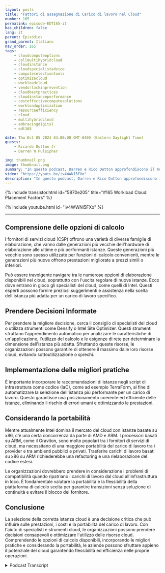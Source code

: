 ```yaml
---
layout: posts
title: "Fattori di assegnazione di Carico di lavoro nel Cloud"
number: 165
permalink: episode-EDT165-it
has_children: false
lang: it
parent: Episódios
grand_parent: Italiano
nav_order: 165
tags:
    - cloudcomputeoptions
    - collmultihybridcloud
    - cloudinstance
    - cloudspecialistadvice
    - computeselectiontools
    - optimizecloud
    - workloadcloud
    - vendorlockinprevention
    - cloudbestpractices
    - cloudinstanceperformance
    - costeffectivecomputesolutions
    - workloadoptimization
    - resourceefficiency
    - cloud
    - multihybridcloud
    - embracingdigital
    - edt165

date: Thu Oct 05 2023 03:00:00 GMT-0400 (Eastern Daylight Time)
guests:
    - Ricardo Dutton Jr
    - Darren W Pulsipher

img: thumbnail.png
image: thumbnail.png
summary: "In questo podcast, Darren e Rico Dutton approfondiscono il mondo delle istanze di cloud e i fattori da considerare quando si seleziona l'istanza giusta per il proprio carico di lavoro. Discutono delle diverse opzioni di calcolo disponibili nel cloud, dell'importanza di trovare il giusto equilibrio tra prestazioni e costi e del ruolo degli specialisti del cloud nel contribuire a prendere decisioni informate per le organizzazioni."
video: "https://youtu.be/iv4WWNI5FXo"
description: "In questo podcast, Darren e Rico Dutton approfondiscono il mondo delle istanze di cloud e i fattori da considerare quando si seleziona l'istanza giusta per il proprio carico di lavoro. Discutono delle diverse opzioni di calcolo disponibili nel cloud, dell'importanza di trovare il giusto equilibrio tra prestazioni e costi e del ruolo degli specialisti del cloud nel contribuire a prendere decisioni informate per le organizzazioni."
---
```


<div>
{% include transistor.html id="5870e205" title="#165 Workload Cloud Placement Factors" %}

{% include youtube.html id="iv4WWNI5FXo" %}
</div>

---

## Comprensione delle opzioni di calcolo

I fornitori di servizi cloud (CSP) offrono una varietà di diverse famiglie di elaborazione, che vanno dalle generazioni più vecchie dell'hardware di elaborazione alle ultime e più performanti istanze. Queste generazioni più vecchie sono spesso utilizzate per funzioni di calcolo convenienti, mentre le generazioni più nuove offrono prestazioni migliorate a prezzi simili o inferiori.

Può essere travolgente navigare tra le numerose opzioni di elaborazione disponibili nel cloud, soprattutto con l'uscita regolare di nuove istanze. Ecco dove entrano in gioco gli specialisti del cloud, come quelli di Intel. Questi esperti possono fornire preziosi suggerimenti e assistenza nella scelta dell'istanza più adatta per un carico di lavoro specifico.

## Prendere Decisioni Informate

Per prendere la migliore decisione, cerca il consiglio di specialisti del cloud o utilizza strumenti come Densify o Intel Site Optimizer. Questi strumenti sfruttano l'apprendimento automatico per analizzare le caratteristiche di un'applicazione, l'utilizzo del calcolo e le esigenze di rete per determinare la dimensione dell'istanza più adatta. Sfruttando queste risorse, le organizzazioni possono garantire di ottenere il massimo dalle loro risorse cloud, evitando sottoutilizzazione o sprechi.

## Implementazione delle migliori pratiche

È importante incorporare le raccomandazioni di istanze negli script di infrastruttura come codice (IaC), come ad esempio TerraForm, al fine di automatizzare la selezione dell'istanza più performante per un carico di lavoro. Questo garantisce una posizionamento coerente ed efficiente delle istanze, eliminando il rischio di errori umani e ottimizzando le prestazioni.

## Considerando la portabilità

Mentre attualmente Intel domina il mercato del cloud con istanze basate su x86, c'è una certa concorrenza da parte di AMD e ARM. I processori basati su ARM, come il Graviton, sono molto popolari tra i fornitori di servizi di cloud, ma necessitano di una maggiore portabilità del carico di lavoro tra i provider e tra ambienti pubblici e privati. Trasferire carichi di lavoro basati su x86 su ARM richiederebbe una refactoring e una rielaborazione del codice estesi.

Le organizzazioni dovrebbero prendere in considerazione i problemi di compatibilità quando ripatriano i carichi di lavoro dal cloud all'infrastruttura in loco. È fondamentale valutare la portabilità e la flessibilità della piattaforma di calcolo scelta per garantire transizioni senza soluzione di continuità e evitare il blocco del fornitore.

## Conclusione

La selezione della corretta istanza cloud è una decisione critica che può influire sulle prestazioni, i costi e la portabilità del carico di lavoro. Con l'aiuto di specialisti e strumenti cloud, le organizzazioni possono prendere decisioni consapevoli e ottimizzare l'utilizzo delle risorse cloud. Comprendendo le opzioni di calcolo disponibili, incorporando le migliori pratiche e considerando la portabilità, le aziende possono sfruttare appieno il potenziale del cloud garantendo flessibilità ed efficienza nelle proprie operazioni.



<details>
<summary> Podcast Transcript </summary>

<p></p>

</details>
